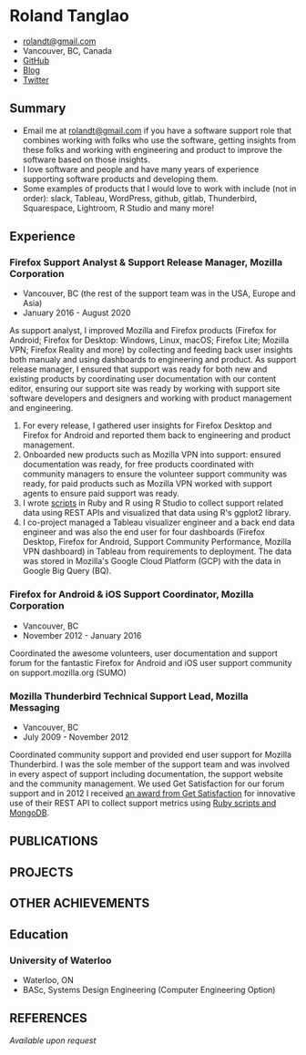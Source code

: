 # Roland Tanglao
- rolandt@gmail.com
- Vancouver, BC, Canada
- [GitHub](https://github.com/rtanglao/)
- [Blog](http://rolandtanglao.com/)
- [Twitter](https://twitter.com/rtanglao)

## Summary

- Email me at rolandt@gmail.com if you have a software support role that combines working with folks who use the software, getting insights from these folks and working with engineering and product to improve the software based on those insights. 
- I love software and people and have many years of experience supporting software products and developing them. 
- Some examples of products that I would love to work with include (not in order): slack, Tableau, WordPress, github, gitlab, Thunderbird, Squarespace, Lightroom, R Studio and many more!

## Experience

### Firefox Support Analyst & Support Release Manager, Mozilla Corporation

- Vancouver, BC (the rest of the support team was in the USA, Europe and Asia)
- January 2016 - August 2020
 
As support analyst, I improved Mozilla and Firefox products (Firefox for Android; Firefox for Desktop: Windows, Linux, macOS; Firefox Lite; Mozilla VPN; Firefox Reality and more) by collecting and feeding back user insights both manualy and using dashboards to engineering and product. As support release manager, I ensured that support was ready for both new and existing products by coordinating user documentation with our content editor, ensuring our support site was ready by working with support site software developers and designers and working with product management and engineering.

1. For every release, I gathered user insights for Firefox Desktop and Firefox for Android and reported them back to engineering and product management.
1. Onboarded new products such as Mozilla VPN into support: ensured documentation was ready, for free products coordinated with community managers to ensure the volunteer support community was ready, for paid products such as Mozilla VPN worked with support agents to ensure paid support was ready.
1. I wrote [scripts](https://github.com/rtanglao/rt-kits-api2) in Ruby and R using R Studio to collect support related data using REST APIs and visualized that data using R's ggplot2 library.
1. I co-project managed a Tableau visualizer engineer and a back end data engineer and was also the end user for four  dashboards (Firefox Desktop, Firefox for Android, Support Community Performance, Mozilla VPN dashboard) in Tableau from requirements to deployment. The data was stored in Mozilla's Google Cloud Platform (GCP) with the data in Google Big Query (BQ). 

### Firefox for Android & iOS Support Coordinator, Mozilla Corporation

- Vancouver, BC
- November 2012 - January 2016


Coordinated the awesome volunteers, user documentation and support forum for the fantastic Firefox for Android and iOS user support community on support.mozilla.org (SUMO)

### Mozilla Thunderbird Technical Support Lead, Mozilla Messaging

- Vancouver, BC
- July 2009 - November 2012

Coordinated community support and provided end user support for Mozilla Thunderbird. I was the sole member of the support team and was involved in every aspect of support including  documentation, the support website and the community management. We used Get Satisfaction for our forum support and in 2012 I received [an award from Get Satisfaction](https://www.globenewswire.com/news-release/2012/02/14/1204183/0/en/Get-Satisfaction-Announces-Annual-Love-Your-Customers-Awards-for-Excellence-in-Social-Customer-Engagement.html) for innovative use of their REST API to collect support metrics using [Ruby scripts and MongoDB](https://github.com/rtanglao/momogs/).



## PUBLICATIONS



## PROJECTS


## OTHER ACHIEVEMENTS



## Education

### University of Waterloo

- Waterloo, ON
- BASc, Systems Design Engineering (Computer Engineering Option)

## REFERENCES

_Available upon request_
